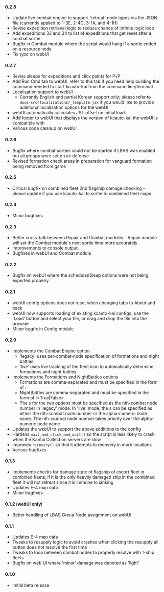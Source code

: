 #### 0.2.8

* Update live combat engine to support 'retreat' node types via the JSON file (currently applied to 1-3E, 2-4C, 3-1A, and 4-1H)
* Revise expedition retrieval logic to reduce chance of infinite logic loop
* Add expeditions 33 and 34 to list of expeditions that get reset after a combat sortie
* Bugfix in Combat module where the script would hang if a sortie ended on a resource node
* Fix typo on webUI

#### 0.2.7

* Revise sleeps for expeditions and click points for PvP
* Add Run Cmd tab to webUI: refer to this tab if you need help building the command needed to start kcauto-kai from the command line/terminal
* Localization support to webUI
  * Currently English and partial Korean support only; please refer to `docs-src/localizations/_template.jsx` if you would like to provide additional localization options for the webUI
* webUI automatically calculates JST offset on initial load
* Add footer to webUI that displays the version of kcauto-kai the webUI is compatible with
* Various code cleanup on webUI

#### 0.2.6

* Bugfix where combat sorties could not be started if LBAS was enabled but all groups were set on air defense
* Revised formation check areas in preparation for vanguard formation being removed from game

#### 0.2.5

* Critical bugfix on combined fleet 2nd flagship damage checking - please update if you use kcauto-kai to sortie to combined fleet maps

#### 0.2.4

* Minor bugfixes

#### 0.2.3

* Better cross-talk between Repair and Combat modules - Repair module will set the Combat module's next sortie time more accurately
* Improvements to console output
* Bugfixes in webUI and Combat module

#### 0.2.2

* Bugfix on webUI where the scheduledSleep options were not being exported properly

#### 0.2.1

* webUI config options does not reset when changing tabs to About and back
* webUI now supports loading of existing kcauto-kai configs; use the 'Load' button and select your file, or drag and drop the file into the browser
* Minor bugfix in Config module

#### 0.2.0

* Implements the Combat Engine option
  * 'legacy' uses per-combat-node specification of formations and night battles
  * 'live' uses live tracking of the fleet icon to automatically determine formations and night battles
* Implements the Formations and NightBattles options
  * Formations are comma-separated and must be specified in the form of <Node>:<Formation>
  * NightBattles are comma-separated and must be specified in the form of <Node>:<True|False>
  * The <Node>s for the two options must be specified as the nth-combat node number in 'legacy' mode. In 'live' mode, the <Node>s can be specified as either the nth-combat node number or the alpha-numeric node name. The nth-combat node number takes priority over the alpha-numeric node name
* Updates the webUI to support the above additions to the config
* Hardens `wait_and_click_and_wait()` so the script is less likely to crash when the Kantai Collection servers are slow
* Improves `recovery()` so that it attempts to recovery in more locations
* Various bugfixes

#### 0.1.3

* Implements checks for damage state of flagship of escort fleet in combined fleets; if it is the only heavily damaged ship in the combined fleet it will not retreat since it is immune to sinking
* Updates E-4 map data
* Minor bugfixes

#### 0.1.2 (webUI only)

* Better handling of LBAS Group Node assignment on webUI

#### 0.1.1

* Updates E-4 map data
* Tweaks to resupply logic to avoid crashes when clicking the resupply all button does not resolve the first time
* Tweaks to loop between combat nodes to properly resolve with 1-ship fleets
* Bugfix on web UI where 'minor' damage was denoted as 'light'

#### 0.1.0

* Initial beta release
